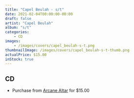 ```yaml
---
title: "Capel Beulah - s/t"
date: 2021-02-04T00:00:00-00:00
draft: false
artist: "Capel Beulah"
album: "s/t"
categories:
    - CD
images:
    - /images/covers/capel_beulah-s-t.png
thumbnailImage: /images/covers/capel_beulah-s-t-thumb.png
actualPrice: $15.00
inStock: true
---
```


## CD
* Purchase from [Arcane Altar](https://arcanealtar.bigcartel.com/product/capel-beulah-s-t-cd) for $15.00
